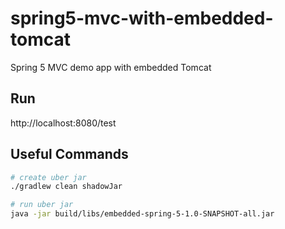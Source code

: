 # spring5-mvc-with-embedded-tomcat
Spring 5 MVC demo app with embedded Tomcat

## Run
http://localhost:8080/test

## Useful Commands

```bash
# create uber jar
./gradlew clean shadowJar

# run uber jar
java -jar build/libs/embedded-spring-5-1.0-SNAPSHOT-all.jar
```
